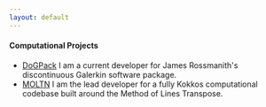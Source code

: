 ```yaml
---
layout: default
---
```


#### Computational Projects

*  [DoGPack](http://www.dogpack-code.org/)  I am a current developer for James Rossmanith's discontinuous Galerkin software package. 
*  [MOLTN](./MOLTN.html)  I am the lead developer for a fully Kokkos computational codebase built around the Method of Lines Transpose.  

